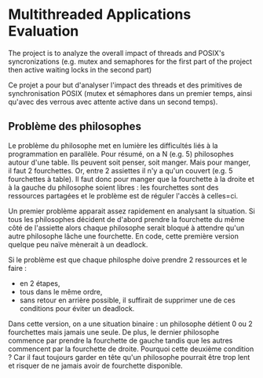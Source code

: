 # Multithreaded Applications Evaluation

The project is to analyze the overall impact of threads and POSIX's syncronizations (e.g. mutex and semaphores for the first part of the project then active waiting locks in the second part)

Ce projet a pour but d'analyser l'impact des threads et des primitives de synchronisation POSIX (mutex et sémaphores dans un premier temps, ainsi qu'avec des verrous avec attente active dans un second temps).

## Problème des philosophes

Le problème du philosophe met en lumière les difficultés liés à la programmation en parallèle. Pour résumé, on a N (e.g. 5) philosophes autour d'une table. Ils peuvent soit penser, soit manger. Mais pour manger, il faut 2 fourchettes. Or, entre 2 assiettes il n'y a qu'un couvert (e.g. 5 fourchettes à table). Il faut donc pour manger que la fourchette à la droite et à la gauche du philosophe soient libres : les fourchettes sont des ressources partagées et le problème est de réguler l'accès à celles=ci.

Un premier problème apparait assez rapidement en analysant la situation. Si tous les philosophes décident de d'abord prendre la fourchette du même côté de l'assiette alors chaque philosophe serait bloqué à attendre qu'un autre philosophe lâche une fourchette. En code, cette première version quelque peu naïve mènerait à un deadlock.

Si le problème est que chaque philosphe doive prendre 2 ressources et le faire :
- en 2 étapes,
- tous dans le même ordre,
- sans retour en arrière possible,
il suffirait de supprimer une de ces conditions pour éviter un deadlock.

Dans cette version, on a une situation binaire : un philosophe détient 0 ou 2 fourchettes mais jamais une seule. De plus, le dernier philosophe commence par prendre la fourchette de gauche tandis que les autres commencent par la fourchette de droite. Pourquoi cette deuxième condition ? Car il faut toujours garder en tête qu'un philosophe pourrait être trop lent et risquer de ne jamais avoir de fourchette disponible.